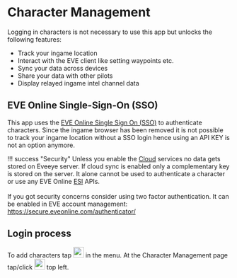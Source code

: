 # Character Management
Logging in characters is not necessary to use this app but unlocks the following features:

 - Track your ingame location
 - Interact with the EVE client like setting waypoints etc.
 - Sync your data across devices
 - Share your data with other pilots
 - Display relayed ingame intel channel data

## EVE Online Single-Sign-On (SSO) 
This app uses the [EVE Online Single Sign On (SSO)](https://support.eveonline.com/hc/en-us/articles/205381192-Single-Sign-On-SSO-) to authenticate characters. Since the ingame browser has been removed it is not possible to track your ingame location without a SSO login hence using an API KEY is not an option anymore.

!!! success "Security"
    Unless you enable the [Cloud](https://eveeye.readthedocs.io/en/latest/sharing/cloud) services no data gets stored on Eveeye server. If cloud sync is enabled only a complementary key is stored on the server. It alone cannot be used to authenticate a character or use any EVE Online [ESI](https://esi.evetech.net/) APIs.<br><br>If you got security concerns consider using two factor authentication. It can be enabled in EVE account management: <a href="https://secure.eveonline.com/authenticator/" target="_blank" style="text-decoration: none;">https://secure.eveonline.com/authenticator/</a>

## Login process
To add characters tap <img src="https://raw.githubusercontent.com/Risingson/eedocs/master/docs/images/User-100_26_100_off.png" width="24" height="24" > in the menu.
At the Character Management page tap/click <img src="https://raw.githubusercontent.com/Risingson/eedocs/master/docs/images/Plus-100.png" width="24" height="24" > top left.

<!--stackedit_data:
eyJoaXN0b3J5IjpbLTE1MjMxODIyNzYsLTEzOTEwMjE0MTcsMT
gzNTYzNDU2MSwtMzgwNDk4MDIwLDEyODY5MTk3ODcsMTIyNjk5
NzcyOCwxNjc5NjY4MDkzXX0=
-->